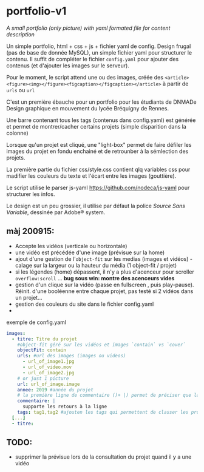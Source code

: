 # portfolio-v1
_A small portfolio (only picture) with yaml formated file for content description_

Un simple portfolio, html + css + js + fichier yaml de config.
Design frugal (pas de base de donnée MySQL), un simple fichier yaml pour structurer le contenu.
Il suffit de compléter le fichier `config.yaml` pour ajouter des contenus (et d'ajouter les images sur le serveur).

Pour le moment, le script attend une ou des images, créée des `<article><figure><img></figure><figcaption></figcaption></article>` à partir de `urls` ou `url`

C'est un première ébauche pour un portfolio pour les étudiants de DNMADe Design graphique en mouvement du lycée Bréquigny de Rennes.

Une barre contenant tous les tags (contenus dans config.yaml) est générée et permet de montrer/cacher certains projets (simple disparition dans la colonne)

Lorsque qu'un projet est cliqué, une "light-box" permet de faire défiler les images du projet en fondu enchainé et de retrounber à la sémlection des projets.

La première partie du fichier css/style.css contient qlq variables css pour madifier les couleurs du texte et l'écart entre les images (gouttière).

Le script utilise le parser js-yaml https://github.com/nodeca/js-yaml pour structurer les infos.

Le design est un peu grossier, il utilise par défaut la police *Source Sans Variable*, dessinée par Adobe® system.


## màj 200915:
  - Accepte les vidéos (verticale ou horizontale)
  - une vidéo est précédée d'une image (prévisue sur la home)
  - ajout d'une gestion de l'`object-fit` sur les medias (images et vidéos) - calage sur la largeur ou la hauteur du média (1 object-fit / projet)
  - si les légendes (home) dépassent, il n'y a plus d'acenceur pour scroller `overflow:scroll` ... **bug sous win: montre des acenceurs vides**
  - gestion d'un clique sur la vidéo (passe en fullscreen , puis play-pause). Réinit. d'une booléenne entre chaque projet, pas testé si 2 vidéos dans un projet...
  - gestion des couleurs du site dans le fichier config.yaml
  - 
  
  
exemple de config.yaml

```yaml
images:
  - titre: Titre du projet
    #object-fit géré sur les vidéos et images `contain` vs `cover`
    objectFit: contain
    urls: #url des images (images ou videos)
      - url_of_image1.jpg
      - url_of_video.mov
      - url_of_image2.jpg
    # or just 1 picture
    url: url_of_image.image
    annee: 2019 #année du projet
    # la première ligne de commentaire ()+ |) permet de préciser que la suite contient des retours à la ligne qu'il faut conserver
    commentaire: |
      supporte les retours à la ligne
    tags: tag1,tag2 #ajouten les tags qui permettent de classer les projets
  [...]
  - titre: 
```


## TODO:
- supprimer la prévisue lors de la consultation du projet quand il y a une vidéo
